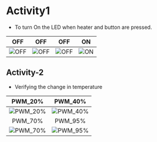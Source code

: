 # Activity1
* To turn On the LED when heater and button are pressed.

|OFF|OFF|OFF|ON|
|:--:|:--:|:--:|:--:|
|![OFF](https://user-images.githubusercontent.com/89648059/133630576-47608679-c543-4198-909c-0c8e298df9f7.png) |![OFF](https://user-images.githubusercontent.com/89648059/133630970-cfa6612b-4174-452c-9a84-9e689a85d9ec.png)|![OFF](https://user-images.githubusercontent.com/89648206/133642265-c37fc473-fd3f-4f78-852b-46fbce33702d.png)|![ON](https://user-images.githubusercontent.com/89648059/133631769-48a06b6e-1b64-4008-aca9-afc872f20763.png)|

## Activity-2
* Verifying the change in temperature

|PWM_20%|PWM_40%|
|:--:|:--:|
|![PWM_20%](https://user-images.githubusercontent.com/89648206/133634938-35a1bb01-56f5-4e60-920b-4ebe67837baf.png) |![PWM_40%](https://user-images.githubusercontent.com/89648059/133641289-7cc38f97-ef89-4312-a148-5fb53f978f55.png)|
|PWM_70%|PWM_95%|
|![PWM_70%](https://user-images.githubusercontent.com/89648059/133641520-cbc0da48-70c2-4313-908d-a9de6634e3b2.png)|![PWM_95%](https://user-images.githubusercontent.com/89648059/133641687-8803a759-240a-4539-a3a1-c69b3bd0dc82.png)|




